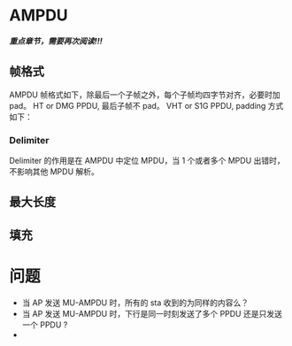 # AMPDU

***重点章节，需要再次阅读!!!***

## 帧格式


AMPDU 帧格式如下，除最后一个子帧之外，每个子帧均四字节对齐，必要时加 pad。
HT or DMG PPDU, 最后子帧不 pad。
VHT or S1G PPDU, padding 方式如下：

### Delimiter

Delimiter 的作用是在 AMPDU 中定位 MPDU，当 1 个或者多个 MPDU 出错时，不影响其他 MPDU 解析。




## 最大长度

## 填充

## 


# 问题

 - 当 AP 发送 MU-AMPDU 时，所有的 sta 收到的为同样的内容么？
 - 当 AP 发送 MU-AMPDU 时，下行是同一时刻发送了多个 PPDU 还是只发送一个 PPDU ?
 - 
